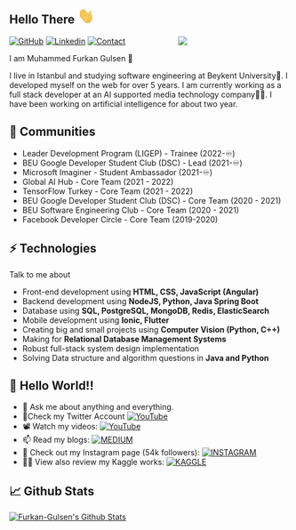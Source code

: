 <h2> Hello There <img src="https://raw.githubusercontent.com/ABSphreak/ABSphreak/master/gifs/Hi.gif" width="30px"></h2>

<img align="right" src="https://github.com/rajput2107/rajput2107/blob/master/Assets/Developer.gif" width='200'/>

[![GitHub](https://img.shields.io/badge/SUPPORT%20AT-GITHUB-blue?style=for-the-badge&logo=github)](https://github.com/Furkan-Gulsen) [![Linkedin](https://img.shields.io/badge/MY%20PROFILE-Linkedin-blue?style=for-the-badge&logo=github)](https://www.linkedin.com/in/muhammed-furkan-g%C3%BCl%C5%9Fen/) 
 [![Contact](https://img.shields.io/badge/CONTACT-GMAIL-yellow?style=for-the-badge&logo=gmail&logoColor=white)](mailto:m.furkangulsen@gmail.com)
 
I am Muhammed Furkan Gulsen 🧔

I live in Istanbul and studying software engineering at Beykent University🏫. I developed myself on the web for over 5 years. I am currently working as a full stack developer at an AI supported media technology company👨‍💻. I have been working on artificial intelligence for about two year. 

## 👯 Communities
- Leader Development Program (LIGEP) - Trainee (2022-♾)
- BEU Google Developer Student Club (DSC) - Lead (2021-♾)
- Microsoft Imaginer - Student Ambassador (2021-♾)
- Global AI Hub - Core Team (2021 - 2022)
- TensorFlow Turkey - Core Team (2021 - 2022)
- BEU Google Developer Student Club (DSC) - Core Team (2020 - 2021)
- BEU Software Engineering Club - Core Team (2020 - 2021)
- Facebook Developer Circle - Core Team (2019-2020)
## ⚡ Technologies
Talk to me about
- Front-end development using **HTML, CSS, JavaScript (Angular)**
- Backend development using **NodeJS, Python, Java Spring Boot**
- Database using **SQL, PostgreSQL, MongoDB, Redis, ElasticSearch**
- Mobile development using **Ionic, Flutter**
- Creating big and small projects using **Computer Vision (Python, C++)**
- Making for **Relational Database Management Systems**
- Robust full-stack system design implementation
- Solving Data structure and algorithm questions in **Java and Python**

## 🤔 Hello World!! 
- 💬 Ask me about anything and everything.
- 🐥Check my Twitter Account [![YouTube](https://img.shields.io/badge/FOLLOW%20ME-TWITTER-informational?style=flat-square&logo=Twitter&logoColor=white)](https://twitter.com/furkangulsenn)
- 📽 Watch my videos: [![YouTube](https://img.shields.io/badge/FOLLOW%20ME-YOUTUBE-red?style=flat-square&logo=youtube&logoColor=white)](https://www.youtube.com/c/FurkanGulsen) 
- 📫 Read my blogs: [![MEDIUM](https://img.shields.io/badge/FOLLOW%20ME-MEDIUM-orange?style=flat-square&logo=medium&logoColor=white)](https://medium.com/@furkangulsen)
- 🎯 Check out my Instagram page (54k followers): [![INSTAGRAM](https://img.shields.io/badge/FOLLOW%20ME-INSTAGRAM-blueviolet?style=flat-square&logo=Instagram&logoColor=white)](https://www.instagram.com/codeblogger/)
- 💁‍♂️ View also review my Kaggle works: [![KAGGLE](https://img.shields.io/badge/FOLLOW%20ME-KAGGLE-yellow?style=flat-square&logo=Kaggle&logoColor=white)](https://www.kaggle.com/codeblogger)


## 📈 Github Stats

<a href="https://github.com/Furkan-Gulsen/Furkan-Gulsen">
 <img alt="Furkan-Gulsen's Github Stats" src="https://github-readme-stats.vercel.app/api/?username=furkan-gulsen&show_icons=true&count_private=true&theme=react&hide_border=true&bg_color=1F222E&title_color=F85D7F&icon_color=F8D866" height="192px"/>
</a>
